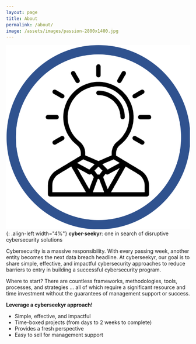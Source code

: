 ```yaml
---
layout: page
title: About
permalink: /about/
image: /assets/images/passion-2800x1400.jpg
---
```

![image-left](/assets/images/cyberseekyr-logo.png){: .align-left width="4%"} **cyber·seekyr**: one in search of disruptive cybersecurity solutions


Cybersecurity is a massive responsibility. With every passing week, another entity becomes the next data breach headline. At cyberseekyr, our goal is to share simple, effective, and impactful cybersecurity approaches to reduce barriers to entry in building a successful cybersecurity program.

Where to start? There are countless frameworks, methodologies, tools, processes, and strategies ... all of which require a significant resource and time investment without the guarantees of management support or success.

**Leverage a cyberseekyr approach!**
- Simple, effective, and impactful
- Time-boxed projects (from days to 2 weeks to complete)
- Provides a fresh perspective
- Easy to sell for management support
